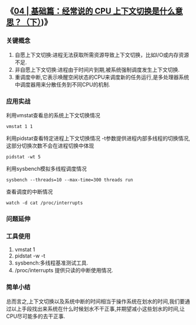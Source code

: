 ## 《[04 | 基础篇：经常说的 CPU 上下文切换是什么意思？（下）](https://time.geekbang.org/column/article/70077))》

### 关键概念
1. 自愿上下文切换:进程无法获取所需资源导致上下文切换，比如I/O或内存资源不足.
2. 非自愿上下文切换:进程由于时间片到期,被系统强制调度发生上下文切换.
3. 重调度中断,它表示唤醒空闲状态的CPU来调度新的任务运行,是多处理器系统中调度器用来分散任务到不同CPU的机制.

### 应用实战

利用vmstat查看总的系统上下文切换情况
```
vmstat 1 1
```
利用pidstat查看特定进程上下文切换情况
-t参数提供进程内部多线程的切换情况,这部分切换次数不会在进程切换中体现
```
pidstat -wt 5
```
利用sysbench模拟多线程调度情况
```
sysbench --threads=10 --max-time=300 threads run
```
查看调度的中断情况
```
watch -d cat /proc/interrupts
```

### 问题延伸

### 工具使用

1. vmstat 1
2. pidstat -w -t 
3. sysbench:多线程基准测试工具.
4. /proc/interrupts 提供只读的中断使用情况.

### 简单小结
总而言之,上下文切换以及系统中断的时间相当于操作系统在划水的时间,我们要通过以上手段找出来系统在什么时候划水不干正事,并期望减小这些划水的时间,让CPU尽可能多的去干正事.
